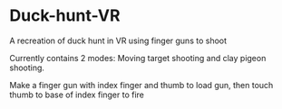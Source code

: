 # Duck-hunt-VR
A recreation of duck hunt in VR using finger guns to shoot

Currently contains 2 modes: Moving target shooting and clay pigeon shooting. 

Make a finger gun with index finger and thumb to load gun, then touch thumb to base of index finger to fire 
